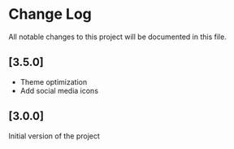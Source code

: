 # Change Log

All notable changes to this project will be documented in this file.

## [3.5.0]

- Theme optimization
- Add social media icons

## [3.0.0]

Initial version of the project

